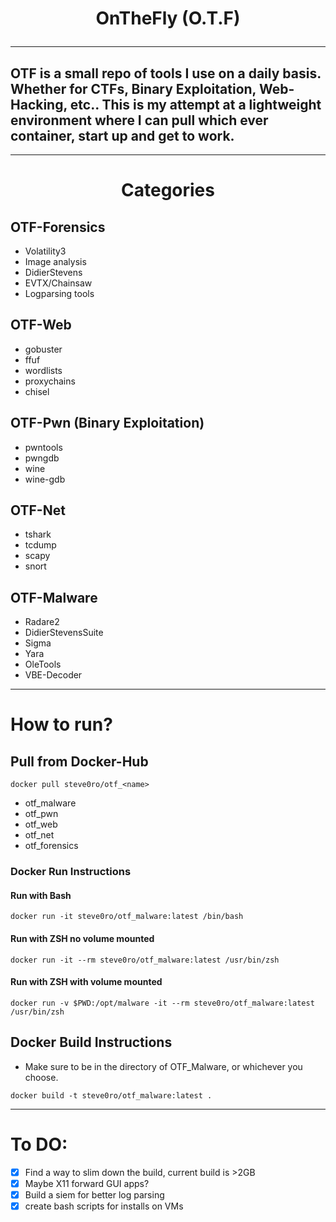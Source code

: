 <h1><p style="text-align: center;">OnTheFly (O.T.F)</p></h1>

---

## OTF is a small repo of tools I use on a daily basis. Whether for CTFs, Binary Exploitation, Web-Hacking, etc.. This is my attempt at a lightweight environment where I can pull which ever container, start up and get to work.

---

<h1><p style="text-align: center;">Categories</p></h1>

## OTF-Forensics
- Volatility3
- Image analysis
- DidierStevens
- EVTX/Chainsaw
- Logparsing tools

## OTF-Web
- gobuster
- ffuf
- wordlists
- proxychains
- chisel

## OTF-Pwn (Binary Exploitation)
- pwntools
- pwngdb
- wine
- wine-gdb


## OTF-Net
- tshark
- tcdump
- scapy
- snort


## OTF-Malware
- Radare2 
- DidierStevensSuite
- Sigma
- Yara
- OleTools
- VBE-Decoder

---

# How to run?

## Pull from Docker-Hub
` docker pull steve0ro/otf_<name> `
  - otf_malware
  - otf_pwn
  - otf_web
  - otf_net
  - otf_forensics

### Docker Run Instructions

#### Run with Bash

`docker run -it steve0ro/otf_malware:latest /bin/bash `

#### Run with ZSH no volume mounted

`docker run -it --rm steve0ro/otf_malware:latest /usr/bin/zsh `

#### Run with ZSH with volume mounted

`docker run -v $PWD:/opt/malware -it --rm steve0ro/otf_malware:latest /usr/bin/zsh`

## Docker Build Instructions

- Make sure to be in the directory of OTF_Malware, or whichever you choose.

`docker build -t steve0ro/otf_malware:latest .`

---

# To DO:

- [X] Find a way to slim down the build, current build is >2GB
- [X] Maybe X11 forward GUI apps?
- [X] Build a siem for better log parsing
- [X] create bash scripts for installs on VMs